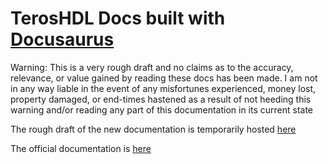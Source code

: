 # TerosHDL Docs built with [Docusaurus](https://docusaurus.io/)  

Warning: This is a very rough draft and no claims as to the accuracy, relevance, or value gained by reading these docs has been made. I am not in any way liable in the event of any misfortunes experienced, money lost, property damaged, or end-times hastened as a result of not heeding this warning and/or reading any part of this documentation in its current state   

The rough draft of the new documentation is temporarily hosted [here](https://teroshdl.xenador-hermes.com)

The official documentation is [here](https://github.com/TerosTechnology/terosHDLdoc)
